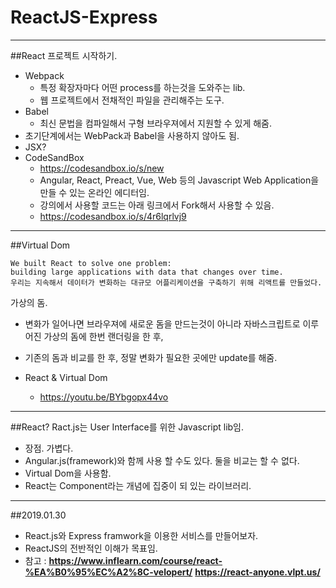 # ReactJS-Express

- - -
##React 프로젝트 시작하기.
- Webpack
    - 특정 확장자마다 어떤 process를 하는것을 도와주는 lib.
    - 웹 프로젝트에서 전채적인 파일을 관리해주는 도구.
- Babel
    - 최신 문법을 컴파일해서 구형 브라우져에서 지원할 수 있게 해줌.
- 초기단계에서는 WebPack과 Babel을 사용하지 않아도 됨.
- JSX?
- CodeSandBox
    - https://codesandbox.io/s/new
    - Angular, React, Preact, Vue, Web 등의 Javascript Web Application을 만들 수 있는 온라인 에디터임.
    - 강의에서 사용할 코드는 아래 링크에서 Fork해서 사용할 수 있음.
    - https://codesandbox.io/s/4r6lqrlvj9

- - -
##Virtual Dom
```
We built React to solve one problem:
building large applications with data that changes over time.
우리는 지속해서 데이터가 변화하는 대규모 어플리케이션을 구축하기 위해 리액트를 만들었다.
```
가상의 돔.
- 변화가 일어나면 브라우져에 새로운 돔을 만드는것이 아니라 자바스크립트로 이루어진 가상의 돔에 한번 랜더링을 한 후,
- 기존의 돔과 비교를 한 후, 정말 변화가 필요한 곳에만 update를 해줌.

- React & Virtual Dom
    - https://youtu.be/BYbgopx44vo

- - -
##React?
Ract.js는 User Interface를 위한 Javascript lib임.
- 장점. 가볍다.
- Angular.js(framework)와 함께 사용 할 수도 있다. 둘을 비교는 할 수 없다.
- Virtual Dom을 사용함.
- React는 Component라는 개념에 집중이 되 있는 라이브러리.

- - -
##2019.01.30 
- React.js와 Express framwork을 이용한 서비스를 만들어보자.
- ReactJS의 전반적인 이해가 목표임.
- 참고 : **https://www.inflearn.com/course/react-%EA%B0%95%EC%A2%8C-velopert/**
**https://react-anyone.vlpt.us/**